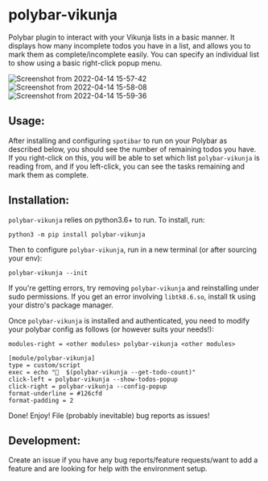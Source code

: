 # polybar-vikunja

  Polybar plugin to interact with your Vikunja lists in a basic manner. It
displays how many incomplete todos you have in a list, and allows you to mark
them as complete/incomplete easily. You can specify an individual list to show
using a basic right-click popup menu.


![Screenshot from 2022-04-14 15-57-42](https://user-images.githubusercontent.com/2671067/163417918-ab2c7315-1026-47f4-875c-7bbdc812c8c8.png)
![Screenshot from 2022-04-14 15-58-08](https://user-images.githubusercontent.com/2671067/163417934-8ecbe24f-cd43-4d9b-be74-f0267d0d3268.png)
![Screenshot from 2022-04-14 15-59-36](https://user-images.githubusercontent.com/2671067/163417946-fd2497e8-3e38-4bcc-886e-26ad035c5c80.png)

## Usage:

  After installing and configuring `spotibar` to run on your Polybar as
described below, you should see the number of remaining todos you have. If you
right-click on this, you will be able to set which list `polybar-vikunja` is
reading from, and if you left-click, you can see the tasks remaining and mark
them as complete.

## Installation:
  `polybar-vikunja` relies on python3.6+ to run. To install, run:

  ```
  python3 -m pip install polybar-vikunja
  ```

  Then to configure `polybar-vikunja`, run in a new terminal (or after sourcing
  your env):

  ```
  polybar-vikunja --init
  ```

  If you're getting errors, try removing `polybar-vikunja` and reinstalling under sudo permissions. If you get an error involving `libtk8.6.so`, install tk using your distro's package manager.

  Once `polybar-vikunja` is installed and authenticated, you need to modify your
polybar config as follows (or however suits your needs!):
```
modules-right = <other modules> polybar-vikunja <other modules>

[module/polybar-vikunja]
type = custom/script
exec = echo "  $(polybar-vikunja --get-todo-count)"
click-left = polybar-vikunja --show-todos-popup
click-right = polybar-vikunja --config-popup
format-underline = #126cfd
format-padding = 2
```

  Done! Enjoy! File (probably inevitable) bug reports as issues!

## Development:
  Create an issue if you have any bug reports/feature requests/want to add a feature and are looking for help with the environment setup.
